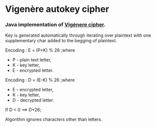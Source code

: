 # Vigenère autokey cipher

### Java implementation of [Vigènere cipher](https://en.wikipedia.org/wiki/Vigenère_cipher).

Key is generated automatically through
iterating over plaintext with one supplementary 
char added to the begging of plaintext.

Encoding : E = (P+K) % 26 ;where
* P - plain text letter,
* K - key letter,
* E - encrypted letter.

Encoding : D = (E-K) % 26 ;where
* E - encrypted letter,
* K - key letter,
* D - decrypted letter.

If D < 0 ==> D+26;

Algorithm ignores characters other than letters.


